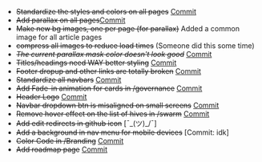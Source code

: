 - ~~Standardize the styles and colors on all pages~~ [Commit](https://github.com/LBRYians/lbry-org-new/commit/a5401f216cc473d1249600085c7fba3cba16ddd8)
- ~~Add parallax on all pages~~[Commit](https://github.com/LBRYians/lbry-org-new/commit/a5401f216cc473d1249600085c7fba3cba16ddd8)
- ~~Make new bg images, one per page (for parallax)~~ Added a common image for all article pages 
- ~~compress all images to reduce load times~~ (Someone did this some time)
- ~~*The current parallax mask color doesn't look good*~~ [Commit](https://github.com/LBRYians/lbry-org-new/commit/68cd75d3a88c04254f766360011903132692e5fc)
- ~~Titles/headings need WAY better styling~~ [Commit](https://github.com/LBRYians/lbry-org-new/commit/d4d5f7a17c6ccd4f7ba8c8c729446ad4de4544e9)
- ~~Footer dropup and other links are totally broken~~ [Commit](https://github.com/LBRYians/lbry-org-new/commit/97a7681ea1645251aef2cde1937291ca8c0d373f)
- ~~Standardize all navbars~~ [Commit](https://github.com/LBRYians/lbry-org-new/commit/b06c201d8943e85ebd0782e7caef77eaf3aaa272)
- ~~Add Fade-in animation for cards in /governance~~ [Commit](https://github.com/LBRYians/lbry-org-new/commit/91715be24b86aeb5b63157a9c1a78955b339e1a0)
- ~~Header Logo~~ [Commit](https://github.com/LBRYians/lbry-org-new/commit/f5cfecc5e007344ceed70249c4596723f3f0d85b)
- ~~Navbar dropdown btn is misaligned on small screens~~ [Commit](https://github.com/LBRYians/lbry-org-new/commit/cc50df56f21a3bfecb9afa13cad4ab7b1126e4c2)
- ~~Remove hover effect on the list of hives in /swarm~~ [Commit](https://discord.com/channels/564322123737464850/719549730937503784/723184639828557885)
- ~~Add edit redirects in github icon~~ [¯\_(ツ)_/¯]
- ~~Add a background in nav menu for mobile devices~~ [Commit: idk]
- ~~Color Code in /Branding~~ [Commit](https://github.com/LBRYians/lbry-org-new/commit/c18670e26617b5657f631ab69a76cf15c81f42a4)
- ~~Add roadmap page~~ [Commit](https://github.com/LBRYians/lbry-org-new/commit/1e8d7b4e46f669fcbba49ccef184da13edae5ae8)
